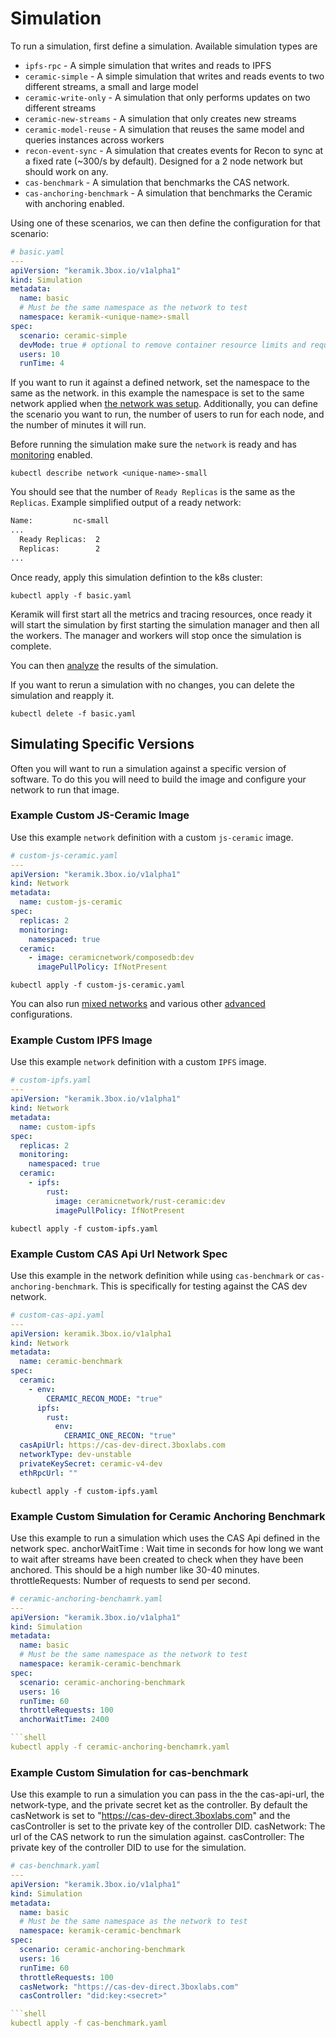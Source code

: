 # Simulation

To run a simulation, first define a simulation. Available simulation types are

- `ipfs-rpc` - A simple simulation that writes and reads to IPFS
- `ceramic-simple` - A simple simulation that writes and reads events to two different streams, a small and large model
- `ceramic-write-only` - A simulation that only performs updates on two different streams
- `ceramic-new-streams` - A simulation that only creates new streams
- `ceramic-model-reuse` - A simulation that reuses the same model and queries instances across workers
- `recon-event-sync` - A simulation that creates events for Recon to sync at a fixed rate (~300/s by default). Designed for a 2 node network but should work on any.
- `cas-benchmark` - A simulation that benchmarks the CAS network. 
- `cas-anchoring-benchmark` - A simulation that benchmarks the Ceramic with anchoring enabled.

Using one of these scenarios, we can then define the configuration for that scenario:

```yaml
# basic.yaml
---
apiVersion: "keramik.3box.io/v1alpha1"
kind: Simulation
metadata:
  name: basic
  # Must be the same namespace as the network to test
  namespace: keramik-<unique-name>-small
spec:
  scenario: ceramic-simple
  devMode: true # optional to remove container resource limits and requirements for local benchmarking
  users: 10
  runTime: 4
```

If you want to run it against a defined network, set the namespace to the same as the network. in this example the
namespace is set to the same network applied when [the network was setup](./setup_network.md).
Additionally, you can define the scenario you want to run, the number of users to run for each node, and the number of minutes it will run.

Before running the simulation make sure the `network` is ready and has [monitoring](./monitoring.md) enabled.

```
kubectl describe network <unique-name>-small
```

You should see that the number of `Ready Replicas` is the same as the `Replicas`.
Example simplified output of a ready network:

```txt
Name:         nc-small
...
  Ready Replicas:  2
  Replicas:        2
...
```


Once ready, apply this simulation defintion to the k8s cluster:

```shell
kubectl apply -f basic.yaml
```

Keramik will first start all the metrics and tracing resources, once ready it will start the simulation by first starting the simulation manager and then all the workers.
The manager and workers will stop once the simulation is complete.

You can then [analyze](analysis.md) the results of the simulation.

If you want to rerun a simulation with no changes, you can delete the simulation and reapply it.

```shell
kubectl delete -f basic.yaml
```

## Simulating Specific Versions

Often you will want to run a simulation against a specific version of software.
To do this you will need to build the image and configure your network to run that image.

### Example Custom JS-Ceramic Image

Use this example `network` definition with a custom `js-ceramic` image.

```yaml
# custom-js-ceramic.yaml
---
apiVersion: "keramik.3box.io/v1alpha1"
kind: Network
metadata:
  name: custom-js-ceramic
spec:
  replicas: 2
  monitoring:
    namespaced: true
  ceramic:
    - image: ceramicnetwork/composedb:dev
      imagePullPolicy: IfNotPresent
```

```shell
kubectl apply -f custom-js-ceramic.yaml
```

You can also run [mixed networks](./mixed_networks.md) and various other [advanced](./advanced_configuration.md) configurations.


### Example Custom IPFS Image

Use this example `network` definition with a custom `IPFS` image.

```yaml
# custom-ipfs.yaml
---
apiVersion: "keramik.3box.io/v1alpha1"
kind: Network
metadata:
  name: custom-ipfs
spec:
  replicas: 2
  monitoring:
    namespaced: true
  ceramic:
    - ipfs:
        rust:
          image: ceramicnetwork/rust-ceramic:dev
          imagePullPolicy: IfNotPresent
```

```shell
kubectl apply -f custom-ipfs.yaml
```

### Example Custom CAS Api Url Network Spec

Use this example in the network definition while using `cas-benchmark` or `cas-anchoring-benchmark`. This is specifically for testing against the CAS dev network.

```yaml
# custom-cas-api.yaml
---
apiVersion: keramik.3box.io/v1alpha1
kind: Network
metadata:
  name: ceramic-benchmark
spec:
  ceramic:
    - env:
        CERAMIC_RECON_MODE: "true"
      ipfs:
        rust:
          env:
            CERAMIC_ONE_RECON: "true"
  casApiUrl: https://cas-dev-direct.3boxlabs.com
  networkType: dev-unstable
  privateKeySecret: ceramic-v4-dev
  ethRpcUrl: ""
```

```shell
kubectl apply -f custom-ipfs.yaml
```

### Example Custom Simulation for Ceramic Anchoring Benchmark

Use this example to run a simulation which uses the CAS Api defined in the network spec. 
anchorWaitTime : Wait time in seconds for how long we want to wait after streams have been created to check when they have been anchored. This should be a high number like 30-40 minutes.
throttleRequests: Number of requests to send per second.
```yaml
# ceramic-anchoring-benchamrk.yaml
---
apiVersion: "keramik.3box.io/v1alpha1"
kind: Simulation
metadata:
  name: basic
  # Must be the same namespace as the network to test
  namespace: keramik-ceramic-benchmark
spec:
  scenario: ceramic-anchoring-benchmark
  users: 16
  runTime: 60
  throttleRequests: 100
  anchorWaitTime: 2400

```shell
kubectl apply -f ceramic-anchoring-benchamrk.yaml
```

### Example Custom Simulation for cas-benchmark

Use this example to run a simulation you can pass in the the cas-api-url, the network-type, and the private secret ket as the controller.
By default the casNetwork is set to "https://cas-dev-direct.3boxlabs.com" and the casController is set to the private key of the controller DID.
casNetwork: The url of the CAS network to run the simulation against.
casController: The private key of the controller DID to use for the simulation.
```yaml
# cas-benchmark.yaml
---
apiVersion: "keramik.3box.io/v1alpha1"
kind: Simulation
metadata:
  name: basic
  # Must be the same namespace as the network to test
  namespace: keramik-ceramic-benchmark
spec:
  scenario: ceramic-anchoring-benchmark
  users: 16
  runTime: 60
  throttleRequests: 100
  casNetwork: "https://cas-dev-direct.3boxlabs.com"
  casController: "did:key:<secret>"

```shell
kubectl apply -f cas-benchmark.yaml
```

